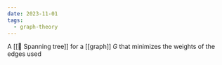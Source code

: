 ```yaml
---
date: 2023-11-01
tags:
  - graph-theory
---
```

A [[📘 Spanning tree]] for a [[graph]] $G$ that minimizes the weights of the edges used